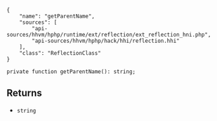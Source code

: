 ``` yamlmeta
{
    "name": "getParentName",
    "sources": [
        "api-sources/hhvm/hphp/runtime/ext/reflection/ext_reflection_hni.php",
        "api-sources/hhvm/hphp/hack/hhi/reflection.hhi"
    ],
    "class": "ReflectionClass"
}
```




``` Hack
private function getParentName(): string;
```




## Returns




+ ` string `
<!-- HHAPIDOC -->
